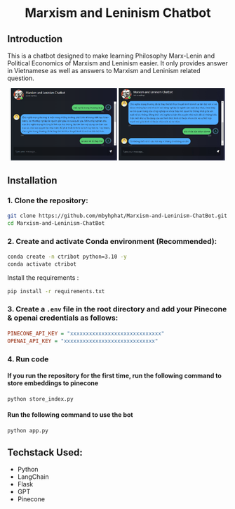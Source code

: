 <div align="center">
    <h1>Marxism and Leninism Chatbot</h1>
</div>

## **Introduction**
This is a chatbot designed to make learning Philosophy Marx-Lenin and Political Economics of Marxism and Leninism easier. It only provides answer in Vietnamese as well as answers to Marxism and Leninism related question. 
<p align="center">
    <img src="assets/web example 1.png" width="48%">
    <img src="assets/web example 2.jpg" width="48%">
</p>

## **Installation**

### **1. Clone the repository:**

```bash
git clone https://github.com/mbyhphat/Marxism-and-Leninism-ChatBot.git
cd Marxism-and-Leninism-ChatBot
```

### **2. Create and activate Conda environment (Recommended):**

```bash
conda create -n ctribot python=3.10 -y
conda activate ctribot
```
Install the requirements :

```bash
pip install -r requirements.txt
```

### **3. Create a `.env` file in the root directory and add your Pinecone & openai credentials as follows:**

```ini
PINECONE_API_KEY = "xxxxxxxxxxxxxxxxxxxxxxxxxxxxx"
OPENAI_API_KEY = "xxxxxxxxxxxxxxxxxxxxxxxxxxxxx"
```
### **4. Run code**

#### If you run the repository for the first time, run the following command to store embeddings to pinecone

```bash
python store_index.py
```

#### Run the following command to use the bot

```bash
python app.py
```

## Techstack Used:
- Python
- LangChain
- Flask
- GPT
- Pinecone
